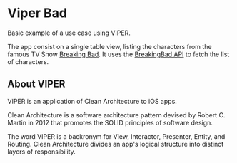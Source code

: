 # Viper Bad

Basic example of a use case using VIPER. 

The app consist on a single table view, listing the characters from the famous TV Show [Breaking Bad](https://www.imdb.com/title/tt0903747). It uses the [BreakingBad API](https://breakingbadapi.com/) to fetch the list of characters.

## About VIPER

VIPER is an application of Clean Architecture to iOS apps. 

Clean Architecture is a software architecture pattern devised by Robert C. Martin in 2012 that promotes the SOLID principles of software design.

The word VIPER is a backronym for View, Interactor, Presenter, Entity, and Routing. Clean Architecture divides an app's logical structure into distinct layers of responsibility.